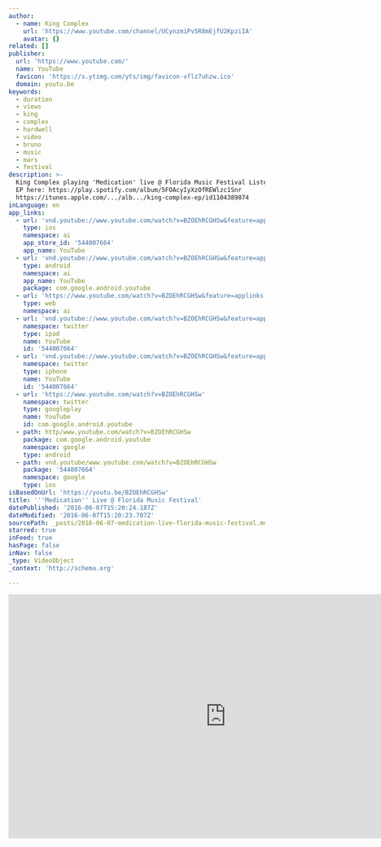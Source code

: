 ```yaml
---
author:
  - name: King Complex
    url: 'https://www.youtube.com/channel/UCynzmiPv5R8mEjfU2KpziIA'
    avatar: {}
related: []
publisher:
  url: 'https://www.youtube.com/'
  name: YouTube
  favicon: 'https://s.ytimg.com/yts/img/favicon-vflz7uhzw.ico'
  domain: youtu.be
keywords:
  - duration
  - views
  - king
  - complex
  - hardwell
  - video
  - bruno
  - music
  - mars
  - festival
description: >-
  King Complex playing 'Medication' live @ Florida Music Festival Listen to the
  EP here: https://play.spotify.com/album/5FOAcyIyXzOfREWlzc1Snr
  https://itunes.apple.com/.../alb.../king-complex-ep/id1104389074
inLanguage: en
app_links:
  - url: 'vnd.youtube://www.youtube.com/watch?v=BZOEhRCGHSw&feature=applinks'
    type: ios
    namespace: ai
    app_store_id: '544007664'
    app_name: YouTube
  - url: 'vnd.youtube://www.youtube.com/watch?v=BZOEhRCGHSw&feature=applinks'
    type: android
    namespace: ai
    app_name: YouTube
    package: com.google.android.youtube
  - url: 'https://www.youtube.com/watch?v=BZOEhRCGHSw&feature=applinks'
    type: web
    namespace: ai
  - url: 'vnd.youtube://www.youtube.com/watch?v=BZOEhRCGHSw&feature=applinks'
    namespace: twitter
    type: ipad
    name: YouTube
    id: '544007664'
  - url: 'vnd.youtube://www.youtube.com/watch?v=BZOEhRCGHSw&feature=applinks'
    namespace: twitter
    type: iphone
    name: YouTube
    id: '544007664'
  - url: 'https://www.youtube.com/watch?v=BZOEhRCGHSw'
    namespace: twitter
    type: googleplay
    name: YouTube
    id: com.google.android.youtube
  - path: http/www.youtube.com/watch?v=BZOEhRCGHSw
    package: com.google.android.youtube
    namespace: google
    type: android
  - path: vnd.youtube/www.youtube.com/watch?v=BZOEhRCGHSw
    package: '544007664'
    namespace: google
    type: ios
isBasedOnUrl: 'https://youtu.be/BZOEhRCGHSw'
title: '''Medication'' Live @ Florida Music Festival'
datePublished: '2016-06-07T15:20:24.187Z'
dateModified: '2016-06-07T15:20:23.707Z'
sourcePath: _posts/2016-06-07-medication-live-florida-music-festival.md
starred: true
inFeed: true
hasPage: false
inNav: false
_type: VideoObject
_context: 'http://schema.org'

---
```

<iframe src="https://cdn.embedly.com/widgets/media.html?src=https%3A%2F%2Fwww.youtube.com%2Fembed%2FBZOEhRCGHSw%3Ffeature%3Doembed&amp;url=http%3A%2F%2Fwww.youtube.com%2Fwatch%3Fv%3DBZOEhRCGHSw&amp;image=https%3A%2F%2Fi.ytimg.com%2Fvi%2FBZOEhRCGHSw%2Fhqdefault.jpg&amp;key=b7d04c9b404c499eba89ee7072e1c4f7&amp;type=text%2Fhtml&amp;schema=youtube" width="854" height="480" scrolling="no" frameborder="0" allowfullscreen="" style=""></iframe>